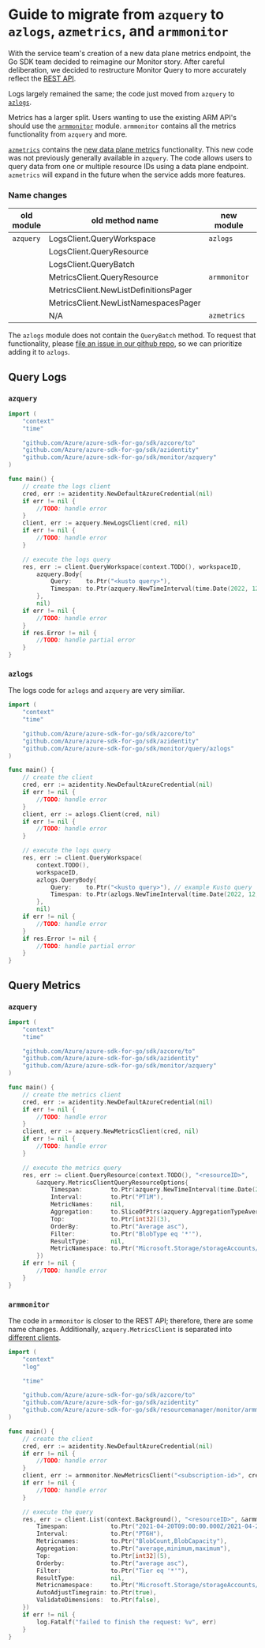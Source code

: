 # Guide to migrate from `azquery` to `azlogs`, `azmetrics`, and `armmonitor`

With the service team's creation of a new data plane metrics endpoint, the Go SDK team decided to reimagine our Monitor story. After careful deliberation, we decided to restructure Monitor Query to more accurately reflect the [REST API][rest_api].

Logs largely remained the same; the code just moved from `azquery` to [`azlogs`][azlogs].

Metrics has a larger split. Users wanting to use the existing ARM API's should use the [`armmonitor`][armmonitor] module. `armmonitor` contains all the metrics functionality from `azquery` and more.

[`azmetrics`][azmetrics] contains the [new data plane metrics][azmetrics_blog] functionality. This new code was not previously generally available in `azquery`. The code allows users to query data from one or multiple resource IDs using a data plane endpoint. `azmetrics` will expand in the future when the service adds more features.

### Name changes

| old module   | old method name |new module | new method name | 
| ----------- | ----------- | --- | --- |
| `azquery` | LogsClient.QueryWorkspace | `azlogs` | Client.QueryWorkspace |
|  | LogsClient.QueryResource |  | Client.QueryResource |
| | LogsClient.QueryBatch | | N/A |
| | MetricsClient.QueryResource | `armmonitor` | MetricsClient.List |
| | MetricsClient.NewListDefinitionsPager  | | MetricDefinitionsClient.NewListPager |
| | MetricsClient.NewListNamespacesPager  | | MetricNamespacesClient.NewListPager |
|  | N/A | `azmetrics` | Client.QueryResources | 

The `azlogs` module does not contain the `QueryBatch` method. To request that functionality, please [file an issue in our github repo][github_issues], so we can prioritize adding it to `azlogs`.

## Query Logs

### `azquery`

```go
import (
	"context"
	"time"

	"github.com/Azure/azure-sdk-for-go/sdk/azcore/to"
	"github.com/Azure/azure-sdk-for-go/sdk/azidentity"
	"github.com/Azure/azure-sdk-for-go/sdk/monitor/azquery"
)

func main() {
    // create the logs client
    cred, err := azidentity.NewDefaultAzureCredential(nil)
    if err != nil {
        //TODO: handle error
    }
    client, err := azquery.NewLogsClient(cred, nil)
    if err != nil {
        //TODO: handle error
    }

    // execute the logs query
    res, err := client.QueryWorkspace(context.TODO(), workspaceID,
        azquery.Body{
            Query:    to.Ptr("<kusto query>"),
            Timespan: to.Ptr(azquery.NewTimeInterval(time.Date(2022, 12, 25, 0, 0, 0, 0, time.UTC), time.Date(2022, 12, 25, 12, 0, 0, 0, time.UTC))),
        },
        nil)
    if err != nil {
        //TODO: handle error
    }
    if res.Error != nil {
        //TODO: handle partial error
    }
}
```

### `azlogs`

The logs code for `azlogs` and `azquery` are very similiar. 

```go
import (
	"context"
	"time"

	"github.com/Azure/azure-sdk-for-go/sdk/azcore/to"
	"github.com/Azure/azure-sdk-for-go/sdk/azidentity"
	"github.com/Azure/azure-sdk-for-go/sdk/monitor/query/azlogs"
)

func main() {
    // create the client
    cred, err := azidentity.NewDefaultAzureCredential(nil)
    if err != nil {
        //TODO: handle error
    }
    client, err := azlogs.Client(cred, nil)
    if err != nil {
        //TODO: handle error
    }

    // execute the logs query
    res, err := client.QueryWorkspace(
        context.TODO(),
        workspaceID,
        azlogs.QueryBody{
            Query:    to.Ptr("<kusto query>"), // example Kusto query
            Timespan: to.Ptr(azlogs.NewTimeInterval(time.Date(2022, 12, 25, 0, 0, 0, 0, time.UTC), time.Date(2022, 12, 25, 12, 0, 0, 0, time.UTC))),
        },
        nil)
    if err != nil {
        //TODO: handle error
    }
    if res.Error != nil {
        //TODO: handle partial error
    }
}
```

## Query Metrics

### `azquery`

```go
import (
	"context"
	"time"

	"github.com/Azure/azure-sdk-for-go/sdk/azcore/to"
	"github.com/Azure/azure-sdk-for-go/sdk/azidentity"
	"github.com/Azure/azure-sdk-for-go/sdk/monitor/azquery"
)

func main() {
    // create the metrics client
    cred, err := azidentity.NewDefaultAzureCredential(nil)
    if err != nil {
        //TODO: handle error
    }
    client, err := azquery.NewMetricsClient(cred, nil)
    if err != nil {
        //TODO: handle error
    }

    // execute the metrics query
    res, err := client.QueryResource(context.TODO(), "<resourceID>",
        &azquery.MetricsClientQueryResourceOptions{
            Timespan:        to.Ptr(azquery.NewTimeInterval(time.Date(2022, 12, 25, 0, 0, 0, 0, time.UTC), time.Date(2022, 12, 25, 12, 0, 0, 0, time.UTC))),
            Interval:        to.Ptr("PT1M"),
            MetricNames:     nil,
            Aggregation:     to.SliceOfPtrs(azquery.AggregationTypeAverage, azquery.AggregationTypeCount),
            Top:             to.Ptr[int32](3),
            OrderBy:         to.Ptr("Average asc"),
            Filter:          to.Ptr("BlobType eq '*'"),
            ResultType:      nil,
            MetricNamespace: to.Ptr("Microsoft.Storage/storageAccounts/blobServices"),
        })
    if err != nil {
        //TODO: handle error
    }
}
```

### `armmonitor`

The code in `armmonitor` is closer to the REST API; therefore, there are some name changes. Additionally, `azquery.MetricsClient` is separated into [different clients](#name-changes).

```go
import (
    "context"
	"log"

	"time"

	"github.com/Azure/azure-sdk-for-go/sdk/azcore/to"
	"github.com/Azure/azure-sdk-for-go/sdk/azidentity"
	"github.com/Azure/azure-sdk-for-go/sdk/resourcemanager/monitor/armmonitor"
)

func main() {
    // create the client
    cred, err := azidentity.NewDefaultAzureCredential(nil)
    if err != nil {
        //TODO: handle error
    }
    client, err := armmonitor.NewMetricsClient("<subscription-id>", cred, nil)
    if err != nil {
        //TODO: handle error
    }

    // execute the query
    res, err := client.List(context.Background(), "<resourceID>", &armmonitor.MetricsClientListOptions{
        Timespan:            to.Ptr("2021-04-20T09:00:00.000Z/2021-04-20T14:00:00.000Z"),
        Interval:            to.Ptr("PT6H"),
        Metricnames:         to.Ptr("BlobCount,BlobCapacity"),
        Aggregation:         to.Ptr("average,minimum,maximum"),
        Top:                 to.Ptr[int32](5),
        Orderby:             to.Ptr("average asc"),
        Filter:              to.Ptr("Tier eq '*'"),
        ResultType:          nil,
        Metricnamespace:     to.Ptr("Microsoft.Storage/storageAccounts/blobServices"),
        AutoAdjustTimegrain: to.Ptr(true),
        ValidateDimensions:  to.Ptr(false),
    })
    if err != nil {
        log.Fatalf("failed to finish the request: %v", err)
    }
}
```

<!-- LINKS -->
[armmonitor]: https://pkg.go.dev/github.com/Azure/azure-sdk-for-go/sdk/resourcemanager/monitor/armmonitor
[azlogs]: https://pkg.go.dev/github.com/Azure/azure-sdk-for-go/sdk/monitor/query/azlogs
[azmetrics]: https://pkg.go.dev/github.com/Azure/azure-sdk-for-go/sdk/monitor/query/azmetrics
[azmetrics_blog]: https://devblogs.microsoft.com/azure-sdk/multi-resource-metrics-query-support-in-the-azure-monitor-query-libraries/
[github_issues]: https://github.com/Azure/azure-sdk-for-go/issues
[rest_api]: https://learn.microsoft.com/en-us/rest/api/monitor/





